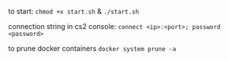 to start: `chmod +x start.sh` & `./start.sh`

connection string in cs2 console: `connect <ip>:<port>; password <password>`

to prune docker containers `docker system prune -a`
